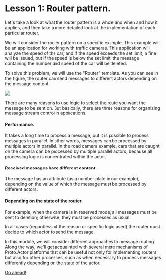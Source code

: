 # Lesson 1: Router pattern.

Let's take a look at what the router pattern is a whole and when and how it applies, and then take a more detailed look at the implementation of each particular router.

We will consider the router pattern on a specific example. This example will be an application for working with traffic cameras. This application will analyze the speed of the car, and if the speed exceeds the set limit, a fine will be issued, but if the speed is below the set limit, the message containing the number and speed of the car will be deleted.

To solve this problem, we will use the "Router" template. As you can see in the figure, the router can send messages to different actors depending on the message content.

![](../../images/5_1_1.png)

There are many reasons to use logic to select the route you want the message to be sent on. But basically, there are three reasons for organizing message stream control in applications.

#### Performance.

It takes a long time to process a message, but it is possible to process messages in parallel. In other words, messages can be processed by multiple actors in parallel. In the road camera example, cars that are caught on the camera can be processed by multiple parallel actors, because all processing logic is concentrated within the actor.

#### Received messages have different content.

The message has an attribute (as a number plate in our example), depending on the value of which the message must be processed by different actors.

#### Depending on the state of the router.

For example, when the camera is in reserved mode, all messages must be sent to deletion; otherwise, they must be processed as usual.

In all cases (regardless of the reason or specific logic used) the router must decide to which actor to send the message.

In this module, we will consider different approaches to message routing. Along the way, we'll get acquainted with several more mechanisms of Proto.Actor platforms that can be useful not only for implementing routers but also for other processes, such as when necessary to process messages differently depending on the state of the actor. 

[Go ahead!](../lesson-2)